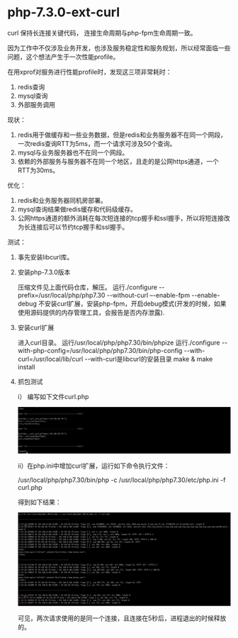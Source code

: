 # php-7.3.0-ext-curl

curl 保持长连接关键代码， 连接生命周期与php-fpm生命周期一致。

因为工作中不仅涉及业务开发，也涉及服务稳定性和服务规划，所以经常面临一些问题，这个想法产生于一次性能profile。

在用xprof对服务进行性能profile时，发现这三项非常耗时：

1. redis查询
2. mysql查询
3. 外部服务调用

现状：

1. redis用于做缓存和一些业务数据，但是redis和业务服务器不在同一个网段，一次redis查询RTT为5ms，而一个请求可涉及50个查询。
2. mysql与业务服务器也不在同一个网段。
3. 依赖的外部服务与服务器不在同一个地区，且走的是公网https通道，一个RTT为30ms。

优化：

1. redis和业务服务器同机房部署。
2. mysql查询结果做redis缓存和代码级缓存。
3. 公网https通道的额外消耗在每次短连接的tcp握手和ssl握手，所以将短连接改为长连接后可以节约tcp握手和ssl握手。


测试：

1. 事先安装libcurl库。

2. 安装php-7.3.0版本

   压缩文件见上面代码仓库，解压。
   运行./configure --prefix=/usr/local/php/php7.30 --without-curl –-enable-fpm --enable-debug
   不安装curl扩展，安装php-fpm，开启debug模式(开发的时候，如果使用源码提供的内存管理工具，会报告是否内存泄露).
   
3. 安装curl扩展

   进入curl目录。
   运行/usr/local/php/php7.30/bin/phpize
   运行./configure --with-php-config=/usr/local/php/php7.30/bin/php-config --with-curl=/usr/local/lib/curl
   --with-curl是libcurl的安装目录
   make & make install
   
4. 抓包测试
   
   i） 编写如下文件curl.php
   
   ![image](https://github.com/11061055/php-7.3.0-ext-curl/blob/master/images/test.png)
   
   
   ii）在php.ini中增加curl扩展，运行如下命令执行文件：
   
   /usr/local/php/php7.30/bin/php -c /usr/local/php/php7.30/etc/php.ini -f curl.php
   
   得到如下结果：
   
   ![image](https://github.com/11061055/php-7.3.0-ext-curl/blob/master/images/result.png)

   可见，两次请求使用的是同一个连接，且连接在5秒后，进程退出的时候释放的。
